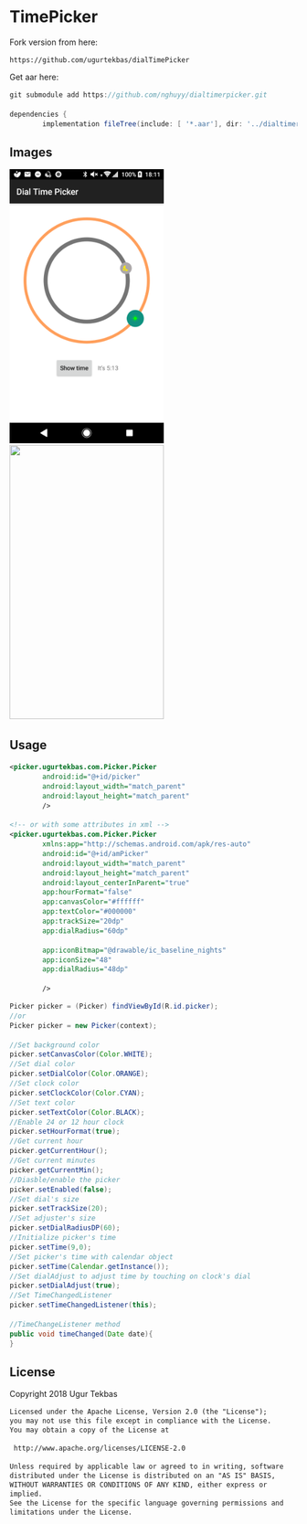 # TimePicker
Fork version from here:

```
https://github.com/ugurtekbas/dialTimePicker
```
Get aar here:

```gradle
git submodule add https://github.com/nghuyy/dialtimerpicker.git

dependencies { 
		implementation fileTree(include: [ '*.aar'], dir: '../dialtimerpicker/dist')        


```



<H2>Images</H2>
<img width="270px" height="480" src="/images/3.png" />
<img width="270px" height="480" src="/images/2.png" />
<br>

<H2>Usage</H2>

```xml
<picker.ugurtekbas.com.Picker.Picker
        android:id="@+id/picker"
        android:layout_width="match_parent"
        android:layout_height="match_parent"
        />

<!-- or with some attributes in xml -->        
<picker.ugurtekbas.com.Picker.Picker
        xmlns:app="http://schemas.android.com/apk/res-auto"
        android:id="@+id/amPicker"
        android:layout_width="match_parent"
        android:layout_height="match_parent"
        android:layout_centerInParent="true"
        app:hourFormat="false"
        app:canvasColor="#ffffff"
        app:textColor="#000000"
        app:trackSize="20dp"
        app:dialRadius="60dp"
                                     
        app:iconBitmap="@drawable/ic_baseline_nights"
        app:iconSize="48"
        app:dialRadius="48dp"
                                     
        />
```

```java
Picker picker = (Picker) findViewById(R.id.picker);
//or
Picker picker = new Picker(context);

//Set background color
picker.setCanvasColor(Color.WHITE);
//Set dial color
picker.setDialColor(Color.ORANGE);
//Set clock color
picker.setClockColor(Color.CYAN);
//Set text color
picker.setTextColor(Color.BLACK);
//Enable 24 or 12 hour clock
picker.setHourFormat(true);
//Get current hour
picker.getCurrentHour();
//Get current minutes
picker.getCurrentMin();
//Diasble/enable the picker
picker.setEnabled(false);
//Set dial's size
picker.setTrackSize(20);
//Set adjuster's size
picker.setDialRadiusDP(60);
//Initialize picker's time
picker.setTime(9,0);
//Set picker's time with calendar object
picker.setTime(Calendar.getInstance());
//Set dialAdjust to adjust time by touching on clock's dial
picker.setDialAdjust(true);
//Set TimeChangedListener
picker.setTimeChangedListener(this);

//TimeChangeListener method
public void timeChanged(Date date){
}

```
<H2>License</H2>
    Copyright 2018 Ugur Tekbas

    Licensed under the Apache License, Version 2.0 (the "License");
    you may not use this file except in compliance with the License.
    You may obtain a copy of the License at

     http://www.apache.org/licenses/LICENSE-2.0

    Unless required by applicable law or agreed to in writing, software
    distributed under the License is distributed on an "AS IS" BASIS,
    WITHOUT WARRANTIES OR CONDITIONS OF ANY KIND, either express or implied.
    See the License for the specific language governing permissions and
    limitations under the License.
